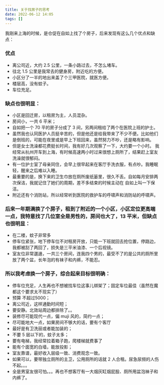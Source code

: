 ```yaml
---
title: 关于找房子的思考
date: 2022-06-12 14:05
tags: []
---
```

我刚来上海的时候，是仓促在自如上找了个房子，后来发现有这么几个优点和缺点：
### 优点
- 离公司近，大约 2.5 公里，一条小路过去，不怎么堵车。
- 往北 1.5 公里是我常去的健身房，附近吃的方便。
- 小区分了一半的地出来盖了个三甲医院，就医方便。
- 楼层高，没有蚊子。
- 车位充足。
### 缺点也很明显：
- 小区是回迁房，以租房为主，人员混杂。
- 房间小，一共 6 平米；
- 自如把一个 70 平的房子分成了 3 间，另两间租给了两个在医院上班的护士。
- 虽然我也认同医护人员挺辛苦的，但是他还是给我带来了不少不便。比如他们是倒班的，可能在夜里或是早上下班回来，虽然努力不吵，还是略有影响。
- 但是女士洗澡都花费挺长时间，我有好几次观察了一下，大约要一个小时。 我经常从杭州开车到上海，有时候高速两小时过来很想上厕所了，结果赶上室友洗澡就很郁闷。
- 有一位护士室了母亲同住，会早上很早起来在客厅手洗衣服，有点吵。我睡眠轻，醒来之后难以入睡。
- 最重要的是，换下来的卫生巾放在厕所废纸篓里，很久不丢。自如每月安排两次保洁，我就记住了她们的周期，差不多结束的时候主动在 自如上叫一下保洁。
- 附近还有个消防站，所以经常听到医院的救护车的呼啸声和消防站的呼啸声。

### 后来一年期满换了个房子，租到了附近的一个小区，小区定位更高端一点，我特意找了几位室全是男性的，房间也大了，13 平米，但缺点也很明显：
- 在二楼，蚊子非常多
- 停车位紧张，地下停车位不对租房开放，只能一下班就回去抢位置，停路边，我都被刮了两回了，损失是三平米油漆、一个后视镜。
- 室友位非常邋遢，一共三个房间，连我四个男的，最受不了的是公共的厕所里放了两个盆，长年泡的有袜子和内裤，不能忍。
### 所以我考虑换一个房子，综合起来目标很明确：
- 停车位充足，人生再也不想被找车位这事儿绑架了；固定车位最佳（虽然在魔都这个要求太不现实了）
- 预算 不超过5000；
- 离公司近，这样通勤时间短；
- 要安静。北效站周边都排除了。。
- 装修尽可能现代一点，偏 muji 风的，简约一点；
- 尽可能地大一点，如果房间不够大的话，要有个客厅
- 最好是有卫洗丽或者能加装的；
- 不要 5 层以下的，蚊子太多；
- 要有电梯，我经常拉着箱子跑，爬楼梯就费事了
- 能有个面宽的白墙，能放投影；
- 室友靠谱，最好收入层级一致、消费观念一致。
- 如果可以，要带独立厕所的主卫，公用厕所的话就 2 人合租。尿急尿频的人伤不起。。。
- 全是男室友很可怕。。。再也不想客厅有一大烟灰缸烟屁股、厕所用盆泡袜子和内裤了。
